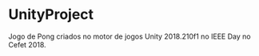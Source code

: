 # UnityProject

Jogo de Pong criados no motor de jogos Unity 2018.210f1  no IEEE Day no Cefet 2018.
